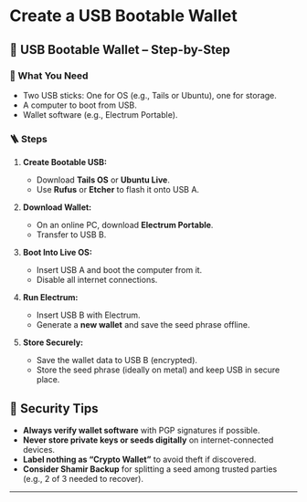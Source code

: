 # Create a USB Bootable Wallet

## 💾 USB Bootable Wallet – Step-by-Step

### 🔧 What You Need

* Two USB sticks: One for OS (e.g., Tails or Ubuntu), one for storage.
* A computer to boot from USB.
* Wallet software (e.g., Electrum Portable).

### 🪜 Steps

1. **Create Bootable USB:**

   * Download **Tails OS** or **Ubuntu Live**.
   * Use **Rufus** or **Etcher** to flash it onto USB A.

2. **Download Wallet:**

   * On an online PC, download **Electrum Portable**.
   * Transfer to USB B.

3. **Boot Into Live OS:**

   * Insert USB A and boot the computer from it.
   * Disable all internet connections.

4. **Run Electrum:**

   * Insert USB B with Electrum.
   * Generate a **new wallet** and save the seed phrase offline.

5. **Store Securely:**

   * Save the wallet data to USB B (encrypted).
   * Store the seed phrase (ideally on metal) and keep USB in secure place.

## 🔐 Security Tips

* **Always verify wallet software** with PGP signatures if possible.
* **Never store private keys or seeds digitally** on internet-connected devices.
* **Label nothing as “Crypto Wallet”** to avoid theft if discovered.
* **Consider Shamir Backup** for splitting a seed among trusted parties (e.g., 2 of 3 needed to recover).

---